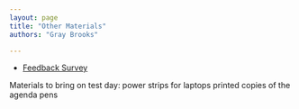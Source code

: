 ```yaml
---
layout: page
title: "Other Materials"
authors: "Gray Brooks"

---
```

* [Feedback Survey](https://docs.google.com/spreadsheet/viewform?fromEmail=true&formkey=dHRkRnlFUzRyY0thWktoT09PSy1iWmc6MA)


Materials to bring on test day:
power strips for laptops
printed copies of the agenda 
pens
